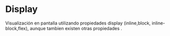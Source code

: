# Display
Visualización en pantalla utilizando propiedades display (inline,block, inline-block,flex), aunque tambien existen otras propiedades .
